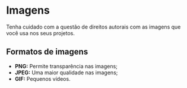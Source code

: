 # Imagens
Tenha cuidado com a questão de direitos autorais com as imagens que você usa nos seus projetos.

## Formatos de imagens

- **PNG:** Permite transparência nas imagens;
- **JPEG:** Uma maior qualidade nas imagens;
- **GIF:** Pequenos vídeos.


